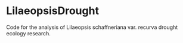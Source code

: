 # LilaeopsisDrought
Code for the analysis of Lilaeopsis schaffneriana var. recurva drought ecology research.
